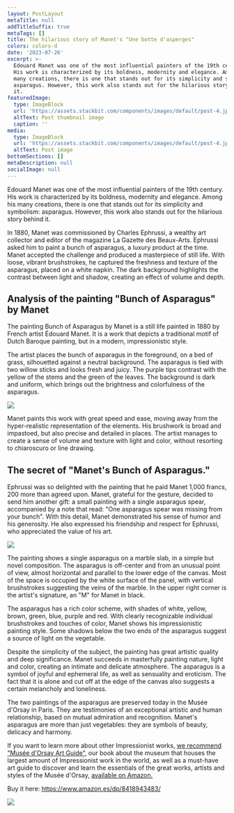 ```yaml
---
layout: PostLayout
metaTitle: null
addTitleSuffix: true
metaTags: []
title: The hilarious story of Manet's "Une botte d'asperges"
colors: colors-d
date: '2023-07-26'
excerpt: >-
  Edouard Manet was one of the most influential painters of the 19th century.
  His work is characterized by its boldness, modernity and elegance. Among his
  many creations, there is one that stands out for its simplicity and symbolism:
  asparagus. However, this work also stands out for the hilarious story behind
  it.
featuredImage:
  type: ImageBlock
  url: 'https://assets.stackbit.com/components/images/default/post-4.jpeg'
  altText: Post thumbnail image
  caption: ''
media:
  type: ImageBlock
  url: 'https://assets.stackbit.com/components/images/default/post-4.jpeg'
  altText: Post image
bottomSections: []
metaDescription: null
socialImage: null
---
```

Edouard Manet was one of the most influential painters of the 19th century. His work is characterized by its boldness, modernity and elegance. Among his many creations, there is one that stands out for its simplicity and symbolism: asparagus. However, this work also stands out for the hilarious story behind it.

In 1880, Manet was commissioned by Charles Ephrussi, a wealthy art collector and editor of the magazine La Gazette des Beaux-Arts. Ephrussi asked him to paint a bunch of asparagus, a luxury product at the time. Manet accepted the challenge and produced a masterpiece of still life. With loose, vibrant brushstrokes, he captured the freshness and texture of the asparagus, placed on a white napkin. The dark background highlights the contrast between light and shadow, creating an effect of volume and depth.

## Analysis of the painting "Bunch of Asparagus" by Manet

The painting Bunch of Asparagus by Manet is a still life painted in 1880 by French artist Édouard Manet. It is a work that depicts a traditional motif of Dutch Baroque painting, but in a modern, impressionistic style.

The artist places the bunch of asparagus in the foreground, on a bed of grass, silhouetted against a neutral background. The asparagus is tied with two willow sticks and looks fresh and juicy. The purple tips contrast with the yellow of the stems and the green of the leaves. The background is dark and uniform, which brings out the brightness and colorfulness of the asparagus.

![](https://upload.wikimedia.org/wikipedia/commons/a/a4/Edouard_Manet_Bunch_of_Asparagus.jpg)

Manet paints this work with great speed and ease, moving away from the hyper-realistic representation of the elements. His brushwork is broad and impastoed, but also precise and detailed in places. The artist manages to create a sense of volume and texture with light and color, without resorting to chiaroscuro or line drawing.

## The secret of "Manet's Bunch of Asparagus."

Ephrussi was so delighted with the painting that he paid Manet 1,000 francs, 200 more than agreed upon. Manet, grateful for the gesture, decided to send him another gift: a small painting with a single asparagus spear, accompanied by a note that read: "One asparagus spear was missing from your bunch". With this detail, Manet demonstrated his sense of humor and his generosity. He also expressed his friendship and respect for Ephrussi, who appreciated the value of his art.

![](https://upload.wikimedia.org/wikipedia/commons/thumb/a/a4/Edouard_Manet_-_Asparagus_-_Google_Art_Project.jpg/1280px-Edouard_Manet_-_Asparagus_-_Google_Art_Project.jpg)

The painting shows a single asparagus on a marble slab, in a simple but novel composition. The asparagus is off-center and from an unusual point of view, almost horizontal and parallel to the lower edge of the canvas. Most of the space is occupied by the white surface of the panel, with vertical brushstrokes suggesting the veins of the marble. In the upper right corner is the artist's signature, an "M" for Manet in black.

The asparagus has a rich color scheme, with shades of white, yellow, brown, green, blue, purple and red. With clearly recognizable individual brushstrokes and touches of color, Manet shows his impressionistic painting style. Some shadows below the two ends of the asparagus suggest a source of light on the vegetable.

Despite the simplicity of the subject, the painting has great artistic quality and deep significance. Manet succeeds in masterfully painting nature, light and color, creating an intimate and delicate atmosphere. The asparagus is a symbol of joyful and ephemeral life, as well as sensuality and eroticism. The fact that it is alone and cut off at the edge of the canvas also suggests a certain melancholy and loneliness.

The two paintings of the asparagus are preserved today in the Musée d'Orsay in Paris. They are testimonies of an exceptional artistic and human relationship, based on mutual admiration and recognition. Manet's asparagus are more than just vegetables: they are symbols of beauty, delicacy and harmony.

If you want to learn more about other Impressionist works, [we recommend "Musée d'Orsay Art Guide"](https://www.amazon.es/dp/8418943483/), our book about the museum that houses the largest amount of Impressionist work in the world, as well as a must-have art guide to discover and learn the essentials of the great works, artists and styles of the Musée d'Orsay, [available on Amazon.](https://www.amazon.es/Museo-Orsay-Gu%C3%ADa-arte-esenciales/dp/8418943483/)

Buy it here: <https://www.amazon.es/dp/8418943483/>

![](/images/1677159480.png)
